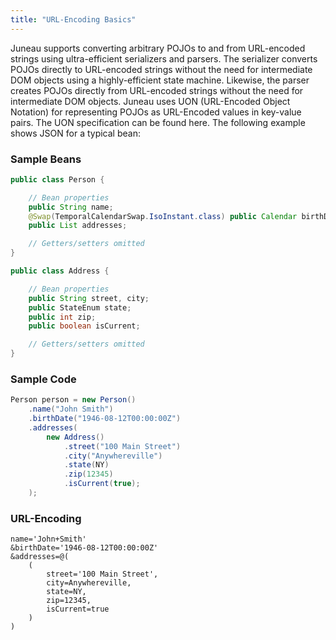 ```yaml
---
title: "URL-Encoding Basics"
---
```


Juneau supports converting arbitrary POJOs to and from URL-encoded strings using ultra-efficient serializers and parsers.
The serializer converts POJOs directly to URL-encoded strings without the need for intermediate DOM objects using a highly-efficient state machine.
Likewise, the parser creates POJOs directly from URL-encoded strings without the need for intermediate DOM objects.
Juneau uses UON (URL-Encoded Object Notation) for representing POJOs as URL-Encoded values in key-value pairs.
The UON specification can be found here.
The following example shows JSON for a typical bean:

### Sample Beans

```java
public class Person {

    // Bean properties
    public String name;
    @Swap(TemporalCalendarSwap.IsoInstant.class) public Calendar birthDate;
    public List addresses;

    // Getters/setters omitted
}

public class Address {

    // Bean properties
    public String street, city;
    public StateEnum state;
    public int zip;
    public boolean isCurrent;

    // Getters/setters omitted
}
```

### Sample Code

```java
Person person = new Person()
    .name("John Smith")
    .birthDate("1946-08-12T00:00:00Z")
    .addresses(
        new Address()
            .street("100 Main Street")
            .city("Anywhereville")
            .state(NY)
            .zip(12345)
            .isCurrent(true);
    );
```

### URL-Encoding

```text
name='John+Smith'
&birthDate='1946-08-12T00:00:00Z'
&addresses=@(
    (
        street='100 Main Street',
        city=Anywhereville,
        state=NY,
        zip=12345,
        isCurrent=true
    )
)
```
